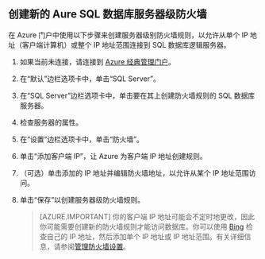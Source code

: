 
<!--
includes/sql-database-create-new-server-firewall-portal.md

Latest Freshness check:  2016-04-11 , carlrab.

As of circa 2016-04-11, the following topics might include this include:
articles/sql-database/sql-database-get-started-tutorial.md
articles/sql-database/sql-database-configure-firewall-settings

-->
## 创建新的 Aure SQL 数据库服务器级防火墙

在 Azure 门户中使用以下步骤来创建服务器级别防火墙规则，以允许从单个 IP 地址（客户端计算机）或整个 IP 地址范围连接到 SQL 数据库逻辑服务器。

1. 如果当前未连接，请连接到 [Azure 经典管理门户](http://manage.windowsazure.cn)。
2. 在“默认”边栏选项卡中，单击“SQL Server”。
2. 在“SQL Server”边栏选项卡中，单击要在其上创建防火墙规则的 SQL 数据库服务器。 
3. 检查服务器的属性。
4. 在“设置”边栏选项卡中，单击“防火墙”。
5. 单击“添加客户端 IP”，让 Azure 为客户端 IP 地址创建规则。
6. （可选）单击添加的 IP 地址并编辑防火墙地址，以允许从某个 IP 地址范围访问。    
7. 单击“保存”以创建服务器级防火墙规则。

	>[AZURE.IMPORTANT] 你的客户端 IP 地址可能会不定时地更改，因此你可能需要创建新的防火墙规则才能访问数据库。你可以使用 [Bing](http://www.bing.com/search?q=my%20ip%20address) 检查自己的 IP 地址，然后添加单个 IP 地址或 IP 地址范围。有关详细信息，请参阅[管理防火墙设置](/documentation/articles/sql-database-configure-firewall-settings/#manage-existing-server-level-firewall-rules-through-the-azure-portal)。

<!---HONumber=Mooncake_0503_2016-->
